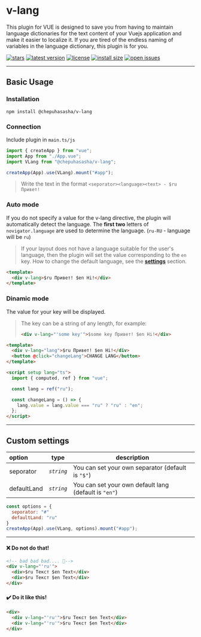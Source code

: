# v-lang

This plugin for VUE is designed to save you from having to maintain language dictionaries for the text content of your Vuejs application and make it easier to localize it. If you are tired of the endless naming of variables in the language dictionary, this plugin is for you.

[![stars](https://badgen.net/github/stars/chepuhasasha/v-lang)](https://github.com/chepuhasasha/v-lang)
[![latest version](https://badgen.net/npm/v/@chepuhasasha/v-lang)](https://github.com/chepuhasasha/v-lang)
[![license](https://badgen.net/github/license/chepuhasasha/v-lang?color=cyan)](https://github.com/chepuhasasha/v-lang/blob/main/LICENSE)
[![install size](https://badgen.net/packagephobia/install/@chepuhasasha/v-lang?label=npm+install)](https://packagephobia.now.sh/result?p=@chepuhasasha/v-lang)
[![open issues](https://badgen.net/github/open-issues/chepuhasasha/v-lang?label=issues)](https://github.com/chepuhasasha/v-lang/issues)

---

## Basic Usage

### Installation

```
npm install @chepuhasasha/v-lang
```

### Connection

Include plugin in `main.ts/js`

```js
import { createApp } from "vue";
import App from "./App.vue";
import VLang from "@chepuhasasha/v-lang";

createApp(App).use(VLang).mount("#app");
```

> Write the text in the format `<seporator><language><text> - $ru Привет!`

### Auto mode

If you do not specify a value for the v-lang directive, the plugin will automatically detect the language. The **first two** letters of `novigator.language` are used to determine the language. (`ru-RU` - language will be `ru`)

> If your layout does not have a language suitable for the user's language, then the plugin will set the value corresponding to the `en` key. How to change the default language, see the **[settings](#custom-settings)** section.

```html
<template>
  <div v-lang>$ru Привет! $en Hi!</div>
</template>
```

### Dinamic mode

The value for your key will be displayed.

> The key can be a string of any length, for example:
>
> ```html
> <div v-lang="'some key'">$some key Привет! $en Hi!</div>
> ```

```html
<template>
  <div v-lang="lang">$ru Привет! $en Hi!</div>
  <button @click="changeLang">CHANGE LANG</button>
</template>

<script setup lang="ts">
  import { computed, ref } from "vue";

  const lang = ref("ru");

  const changeLang = () => {
    lang.value = lang.value === "ru" ? "ru" : "en";
  };
</script>
```

---

## Custom settings

| option      | type       | description                                           |
| :---------- | ---------- | ----------------------------------------------------- |
| seporator   | _`string`_ | You can set your own separator (default is `"$"`)     |
| defaultLand | _`string`_ | You can set your own default lang (default is `"en"`) |

```js
const options = {
  seporator: "#"
  defaultLand: "ru"
}
createApp(App).use(VLang, options).mount("#app");
```

---

#### ❌ Do not do that!

```html
<!-- bad bad bad.... 💩-->
<div v-lang="'ru'">
  <div>$ru Текст $en Text</div>
  <div>$ru Текст $en Text</div>
</div>
```

#### ✔️ Do it like this!

```html
<div>
  <div v-lang="'ru'">$ru Текст $en Text</div>
  <div v-lang="'ru'">$ru Текст $en Text</div>
</div>
```
